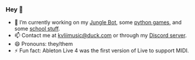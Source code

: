 ### Hey 👋
- 🔭 I’m currently working on my [Jungle Bot](https://github.com/kvliimusic/Jungle-Bot), some [python games](https://github.com/kvliimusic/Jungle-Bot), and some [school stuff](https://github.com/kvliimusic/School-Stuff).
- 📫 Contact me at kvliimusic@duck.com or through my [Discord server](https://kvliimusic.github.io/discord).
- 😄 Pronouns: they/them
- ⚡ Fun fact: Ableton Live 4 was the first version of Live to support MIDI.
